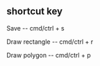 

## shortcut key

Save -- cmd/ctrl + s

Draw rectangle -- cmd/ctrl + r

Draw polygon -- cmd/ctrl + p
